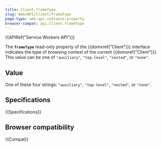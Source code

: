 ```yaml
---
title: Client.frameType
slug: Web/API/Client/frameType
page-type: web-api-instance-property
browser-compat: api.Client.frameType
---
```


{{APIRef("Service Workers API")}}

The **`frameType`** read-only property of the {{domxref("Client")}} interface indicates the type of browsing context of the current {{domxref("Client")}}. This value can be one of `"auxiliary"`, `"top-level"`, `"nested"`, or `"none"`.

## Value

One of these four strings: `"auxiliary"`, `"top-level"`, `"nested"`, or `"none"`.

## Specifications

{{Specifications}}

## Browser compatibility

{{Compat}}

